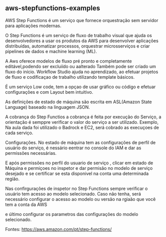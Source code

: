 ## aws-stepfunctions-examples

AWS Step Functions é um serviço que  fornece orquestração sem servidor para aplicações modernas.

O Step Functions é um serviço de fluxo de trabalho visual que ajuda os desenvolvedores a usar os produtos da AWS para desenvolver aplicações distribuídas, automatizar processos, orquestrar microsserviços e criar pipelines de dados e machine learning (ML).


A Aws oferece modelos de fluxo pré pronto  e completamente editável,podendo ser excluiído ou aalterado
Também pode ser criado um fluxo do início.
Workflow Studio ajuda no aprendizado, ao efetuar projetos de fluxo e codificaçao de trabalho utilizando template básicos.

É um serviço Low code, tem a opçao de usar gráfico ou código e efetuar configurações e com Layout bem intuitivo.

As definições de estado de máquina são escrita em ASL(Amazon State Language) baseado na linguagem JSON.

A  cobrança do Step Functios  a cobrança é feita por execução do Serviço, a orientação é semppre verificar o valor do serviço a ser utilizado.
Exemplo, Na aula dada foi utilizado o Badrock e EC2, será cobrado as execuçoes de cada serviço.

Configurações.
No estado de máquina tem as configurações de perfil de usuário do serviço, é  nessário eentrar no console do IAM e dar as permissões necessárias.

E após  permissões no  perfil do  usuario de serviço , clicar em estado de Máquina e permiçoes no inspetor e dar permisão no modelo de serviço desejado e se certificar se esta disponivel na conta uma determinada região.

Nas confirgurações de inspetor no Step Functions sempre verificar o usuário tem acesso ao modelo selecionado.
Caso não tenha, será necessário configurar o acesso ao modelo ou versão na rgiaão que você tem a conta da AWS

e último configurar os parametros das configurações do modelo selecionado.

Fontes: https://aws.amazon.com/pt/step-functions/




